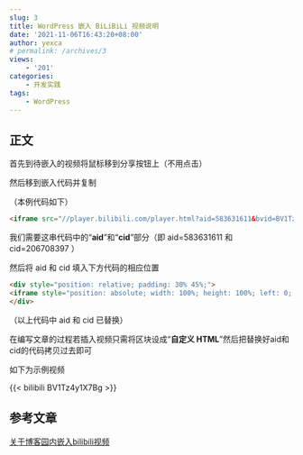 ```yaml
---
slug: 3
title: WordPress 嵌入 BiLiBiLi 视频说明
date: '2021-11-06T16:43:20+08:00'
author: yexca
# permalink: /archives/3
views:
    - '201'
categories:
    - 开发实践
tags:
    - WordPress
---
```


## 正文

首先到待嵌入的视频将鼠标移到分享按钮上（不用点击）

然后移到嵌入代码并复制

（本例代码如下）

```html
<iframe src="//player.bilibili.com/player.html?aid=583631611&bvid=BV1Tz4y1X7Bg&cid=206708397&page=1" scrolling="no" border="0" frameborder="no" framespacing="0" allowfullscreen="true"> </iframe>
```

我们需要这串代码中的“**aid**”和“**cid**”部分（即 aid=583631611 和 cid=206708397 ）

然后将 aid 和 cid 填入下方代码的相应位置

```html
<div style="position: relative; padding: 30% 45%;">
<iframe style="position: absolute; width: 100%; height: 100%; left: 0; top: 0;" src="https://player.bilibili.com/player.html?cid=206708397&aid=583631611&page=1&as_wide=1&high_quality=1&danmaku=0" frameborder="no" scrolling="no"></iframe>
</div>
```

（以上代码中 aid 和 cid 已替换）

在编写文章的过程若插入视频只需将区块设成“**自定义 HTML**”然后把替换好aid和cid的代码拷贝过去即可

如下为示例视频

{{< bilibili BV1Tz4y1X7Bg >}}

## 参考文章

[关于博客园内嵌入bilibili视频](https://www.cnblogs.com/wkfvawl/p/12268980.html)